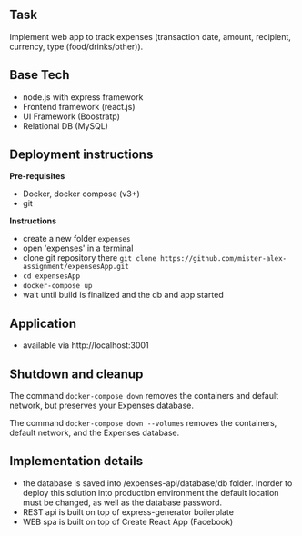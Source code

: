 ## Task
Implement web app to track expenses (transaction date, amount, recipient, currency, type (food/drinks/other)).

## Base Tech
- node.js with express framework
- Frontend framework (react.js)
- UI Framework (Boostratp)
- Relational DB (MySQL)

## Deployment instructions
**Pre-requisites**
- Docker, docker compose (v3+)
- git

**Instructions**
- create a new folder `expenses`
- open 'expenses' in a terminal
- clone git repository there `git clone https://github.com/mister-alex-assignment/expensesApp.git`
- `cd expensesApp`
- `docker-compose up`
- wait until build is finalized and the db and app started

## Application
- available via http://localhost:3001

## Shutdown and cleanup
The command `docker-compose down` removes the containers and default network, but preserves your Expenses database.

The command `docker-compose down --volumes` removes the containers, default network, and the Expenses database.

## Implementation details
- the database is saved into /expenses-api/database/db folder. Inorder to deploy this solution into production environment the default location must be changed, as well as the database password.
- REST api is built on top of express-generator boilerplate
- WEB spa is built on top of Create React App (Facebook)